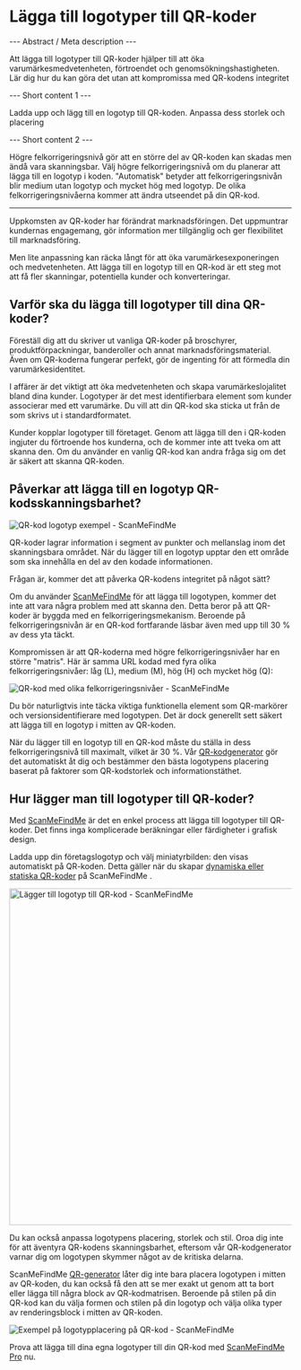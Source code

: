 <h1>Lägga till logotyper till QR-koder</h1>

--- Abstract / Meta description ---

Att lägga till logotyper till QR-koder hjälper till att öka varumärkesmedvetenheten, förtroendet och genomsökningshastigheten. Lär dig hur du kan göra det utan att kompromissa med QR-kodens integritet

--- Short content 1 ---

Ladda upp och lägg till en logotyp till QR-koden. Anpassa dess storlek och placering

--- Short content 2 ---

Högre felkorrigeringsnivå gör att en större del av QR-koden kan skadas men ändå vara skanningsbar. Välj högre felkorrigeringsnivå om du planerar att lägga till en logotyp i koden. "Automatisk" betyder att felkorrigeringsnivån blir medium utan logotyp och mycket hög med logotyp. De olika felkorrigeringsnivåerna kommer att ändra utseendet på din QR-kod.

----------

<p>Uppkomsten av QR-koder har förändrat marknadsföringen. Det uppmuntrar kundernas engagemang, gör information mer tillgänglig och ger flexibilitet till marknadsföring. </p>

<p>Men lite anpassning kan räcka långt för att öka varumärkesexponeringen och medvetenheten. Att lägga till en logotyp till en QR-kod är ett steg mot att få fler skanningar, potentiella kunder och konverteringar. </p>

<h2> Varför ska du lägga till logotyper till dina QR-koder?</h2>

<p>Föreställ dig att du skriver ut vanliga QR-koder på broschyrer, produktförpackningar, banderoller och annat marknadsföringsmaterial. Även om QR-koderna fungerar perfekt, gör de ingenting för att förmedla din varumärkesidentitet.</p>

<p>I affärer är det viktigt att öka medvetenheten och skapa varumärkeslojalitet bland dina kunder. Logotyper är det mest identifierbara element som kunder associerar med ett varumärke. Du vill att din QR-kod ska sticka ut från de som skrivs ut i standardformatet.</p>

<p>Kunder kopplar logotyper till företaget. Genom att lägga till den i QR-koden ingjuter du förtroende hos kunderna, och de kommer inte att tveka om att skanna den. Om du använder en vanlig QR-kod kan andra fråga sig om det är säkert att skanna QR-koden.</p>

<h2>Påverkar att lägga till en logotyp QR-kodsskanningsbarhet?</h2>

<p class="imageholder">
    <img src="https://media.scanmefindme.com/blog/about_logos/files/img 1 - qr code with logo.png"
        alt="QR-kod logotyp exempel - ScanMeFindMe">
</p>

<p>QR-koder lagrar information i segment av punkter och mellanslag inom det skanningsbara området. När du lägger till en logotyp upptar den ett område som ska innehålla en del av den kodade informationen.</p>

<p>Frågan är, kommer det att påverka QR-kodens integritet på något sätt?</p>

<p>Om du använder <a href="#static:url" title="QR code generator ScanMeFindMe">ScanMeFindMe</a> för att lägga till logotypen, kommer det inte att vara några problem med att skanna den. Detta beror på att QR-koder är byggda med en felkorrigeringsmekanism. Beroende på felkorrigeringsnivån är en QR-kod fortfarande läsbar även med upp till 30 % av dess yta täckt.</p>

<p>Kompromissen är att QR-koderna med högre felkorrigeringsnivåer har en större "matris". Här är samma URL kodad med fyra olika felkorrigeringsnivåer: låg (L), medium (M), hög (H) och mycket hög (Q):</p>

<p class="imageholder">
    <img src="https://media.scanmefindme.com/blog/about_logos/files/img 2 - diff matrix.png"
        alt="QR-kod med olika felkorrigeringsnivåer - ScanMeFindMe">
</p>

<p>Du bör naturligtvis inte täcka viktiga funktionella element som QR-markörer och versionsidentifierare med logotypen. Det är dock generellt sett säkert att lägga till en logotyp i mitten av QR-koden.</p>

<p>När du lägger till en logotyp till en QR-kod måste du ställa in dess felkorrigeringsnivå till maximalt, vilket är 30 %. Vår <a href="#static:url">QR-kodgenerator</a> gör det automatiskt åt dig och bestämmer den bästa logotypens placering baserat på faktorer som QR-kodstorlek och informationstäthet.</p>

<h2> Hur lägger man till logotyper till QR-koder?</h2>

<p>Med <a href="#static:url" title="Lägg till logotyper till QR-koder">ScanMeFindMe</a> är det en enkel process att lägga till logotyper till QR-koder. Det finns inga komplicerade beräkningar eller färdigheter i grafisk design.</p>

<p>Ladda upp din företagslogotyp och välj miniatyrbilden: den visas automatiskt på QR-koden. Detta gäller när du skapar <a href="#about:product">dynamiska eller statiska QR-koder</a> på ScanMeFindMe .</p>

<p class="imageholder">
    <img src="https://media.scanmefindme.com/blog/about_logos/files/img 3 - adding logo.png" width="600"
        alt="Lägger till logotyp till QR-kod - ScanMeFindMe">
</p>

<p>Du kan också anpassa logotypens placering, storlek och stil. Oroa dig inte för att äventyra QR-kodens skanningsbarhet, eftersom vår QR-kodgenerator varnar dig om logotypen skymmer något av de kritiska delarna.</p>

<p>ScanMeFindMe <a href="#static:url">QR-generator</a> låter dig inte bara placera logotypen i mitten av QR-koden, du kan också få den att se mer exakt ut genom att ta bort eller lägga till några block av QR-kodmatrisen. Beroende på stilen på din QR-kod kan du välja formen och stilen på din logotyp och välja olika typer av renderingsblock i mitten av QR-koden.</p>

<p class="imageholder">
    <img src="https://media.scanmefindme.com/blog/about_logos/files/img 4 - center of qr.png"
        alt="Exempel på logotypplacering på QR-kod - ScanMeFindMe">
</p>

<p>Prova att lägga till dina egna logotyper till din QR-kod med <a href="#pro">ScanMeFindMe Pro</a> nu.</p>
